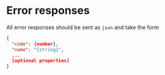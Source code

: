 # Error responses

All error responses should be sent as `json` and take the form

```json
{
  "code": {number},
  "name": "{string}",
  ...
  [optional properties]
}
```
